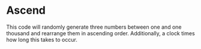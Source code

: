 # Ascend
This code will randomly generate three numbers between one and one thousand and rearrange them in ascending order. Additionally, a clock times how long this takes to occur.
